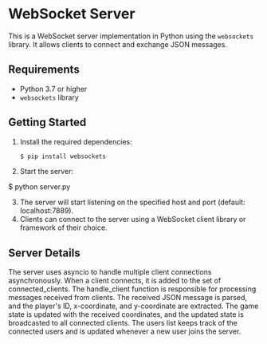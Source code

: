 # WebSocket Server

This is a WebSocket server implementation in Python using the `websockets` library. It allows clients to connect and exchange JSON messages.

## Requirements

- Python 3.7 or higher
- `websockets` library

## Getting Started

1. Install the required dependencies:
   ```bash
   $ pip install websockets

2. Start the server:

 $ python server.py

3. The server will start listening on the specified host and port (default: localhost:7889).
4. Clients can connect to the server using a WebSocket client library or framework of their choice.

## Server Details

The server uses asyncio to handle multiple client connections asynchronously.
When a client connects, it is added to the set of connected_clients.
The handle_client function is responsible for processing messages received from clients.
The received JSON message is parsed, and the player's ID, x-coordinate, and y-coordinate are extracted.
The game state is updated with the received coordinates, and the updated state is broadcasted to all connected clients.
The users list keeps track of the connected users and is updated whenever a new user joins the server.
